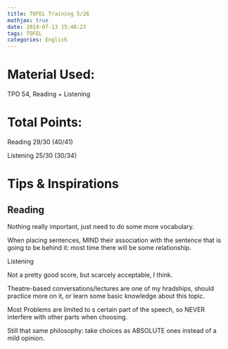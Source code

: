 ```yaml
---
title: TOFEL Training 5/26
mathjax: true
date: 2019-07-13 15:48:23
tags: TOFEL
categories: English
---
```

# Material Used:

TPO 54, Reading + Listening

# Total Points:

Reading 29/30 (40/41)

Listening 25/30 (30/34)

# Tips & Inspirations

## Reading

Nothing really important, just need to do some more vocabulary.

When placing sentences, MIND their association with the sentence that is going to be behind it: most time there will be some relationship.

<!-- more -->

Listening

Not a pretty good score, but scarcely acceptable, I think.

Theatre-based conversations/lectures are one of my hradships, should practice more on it, or learn some basic knowledge about this topic.

Most Problems are limited to s certain part of the speech, so NEVER interfere with other parts when choosing.

Still that same philosophy: take choices as ABSOLUTE ones instead of a mild opinion.
